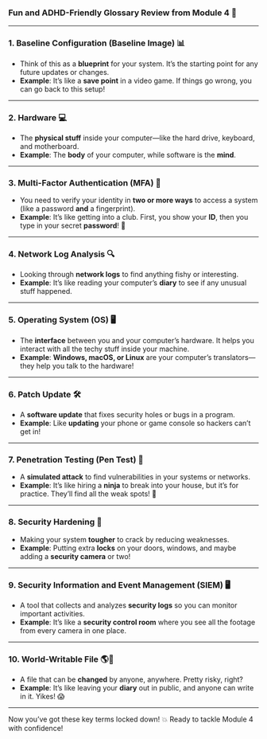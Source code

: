 ### Fun and ADHD-Friendly Glossary Review from Module 4 🚀

---

### **1. Baseline Configuration (Baseline Image)** 📊  
- Think of this as a **blueprint** for your system. It’s the starting point for any future updates or changes.
- **Example**: It’s like a **save point** in a video game. If things go wrong, you can go back to this setup!

---

### **2. Hardware** 💻  
- The **physical stuff** inside your computer—like the hard drive, keyboard, and motherboard.
- **Example**: The **body** of your computer, while software is the **mind**.

---

### **3. Multi-Factor Authentication (MFA)** 🔑  
- You need to verify your identity in **two or more ways** to access a system (like a password **and** a fingerprint).
- **Example**: It’s like getting into a club. First, you show your **ID**, then you type in your secret **password**! 🎉

---

### **4. Network Log Analysis** 🔍  
- Looking through **network logs** to find anything fishy or interesting.
- **Example**: It’s like reading your computer’s **diary** to see if any unusual stuff happened.

---

### **5. Operating System (OS)** 🖥️  
- The **interface** between you and your computer’s hardware. It helps you interact with all the techy stuff inside your machine.
- **Example**: **Windows, macOS, or Linux** are your computer’s translators—they help you talk to the hardware!

---

### **6. Patch Update** 🛠️  
- A **software update** that fixes security holes or bugs in a program.
- **Example**: Like **updating** your phone or game console so hackers can’t get in!

---

### **7. Penetration Testing (Pen Test)** 🎯  
- A **simulated attack** to find vulnerabilities in your systems or networks.
- **Example**: It’s like hiring a **ninja** to break into your house, but it’s for practice. They’ll find all the weak spots! 🥷

---

### **8. Security Hardening** 💪  
- Making your system **tougher** to crack by reducing weaknesses.
- **Example**: Putting extra **locks** on your doors, windows, and maybe adding a **security camera** or two!

---

### **9. Security Information and Event Management (SIEM)** 🖥️  
- A tool that collects and analyzes **security logs** so you can monitor important activities.
- **Example**: It’s like a **security control room** where you see all the footage from every camera in one place.

---

### **10. World-Writable File** 🌎💾  
- A file that can be **changed** by anyone, anywhere. Pretty risky, right?
- **Example**: It’s like leaving your **diary** out in public, and anyone can write in it. Yikes! 😱

---

Now you’ve got these key terms locked down! 💥 Ready to tackle Module 4 with confidence!